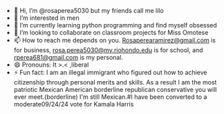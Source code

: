 - 👋 Hi, I’m @rosaperea5030 but my friends call me lilo
- 👀 I’m interested in men
- 🌱 I’m currently learning python programming and find myself obsessed
- 💞️ I’m looking to collaborate on classroom projects for Miss Omotese
- 📫 How to reach me depends on you. Rosaperearamirez@gmail.com is for business, rosa.perea5030@my.riohondo.edu is for school, and rperea681@gmail.com is my personal.
- 😄 Pronouns: It >.< ,liberal
- ⚡ Fun fact: I am an illegal immigrant who figured out how to achieve citizenship through personal merits and skills. As a result I am the most patriotic Mexican American borderline republican conservative you will ever meet.(borderline) I'm still Mexican.#I have been converted to a moderate09/24/24 vote for Kamala Harris

<!---
rosaperea5030/rosaperea5030 is a ✨ special ✨ repository because its `README.md` (this file) appears on your GitHub profile.
You can click the Preview link to take a look at your changes.
--->

